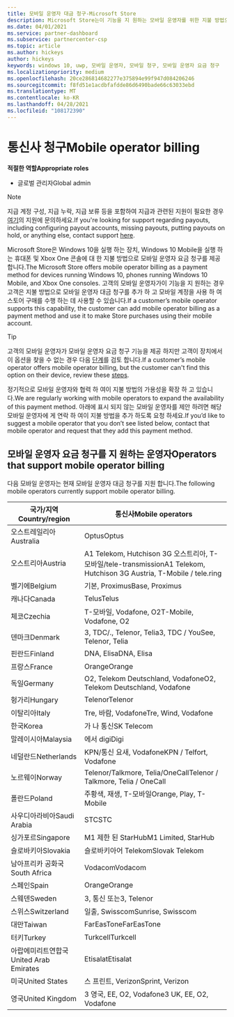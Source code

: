 ```yaml
---
title: 모바일 운영자 대금 청구-Microsoft Store
description: Microsoft Store는이 기능을 지 원하는 모바일 운영자를 위한 지불 방법으로 모바일 운영자 요금 청구 기능을 제공 합니다.
ms.date: 04/01/2021
ms.service: partner-dashboard
ms.subservice: partnercenter-csp
ms.topic: article
ms.author: hickeys
author: hickeys
keywords: windows 10, uwp, 모바일 운영자, 모바일 청구, 모바일 운영자 요금 청구
ms.localizationpriority: medium
ms.openlocfilehash: 20ce286814682277e375894e99f947d084206246
ms.sourcegitcommit: f8fd51e1acdbfafdde86d6490bade66c63033ebd
ms.translationtype: MT
ms.contentlocale: ko-KR
ms.lasthandoff: 04/28/2021
ms.locfileid: "108172390"
---
```

# <a name="mobile-operator-billing"></a><span data-ttu-id="17d84-104">통신사 청구</span><span class="sxs-lookup"><span data-stu-id="17d84-104">Mobile operator billing</span></span>

<span data-ttu-id="17d84-105">**적절한 역할**</span><span class="sxs-lookup"><span data-stu-id="17d84-105">**Appropriate roles**</span></span>

- <span data-ttu-id="17d84-106">글로벌 관리자</span><span class="sxs-lookup"><span data-stu-id="17d84-106">Global admin</span></span>

> [!NOTE]
> <span data-ttu-id="17d84-107">지급 계정 구성, 지급 누락, 지급 보류 등을 포함하여 지급과 관련된 지원이 필요한 경우 [여기](https://developer.microsoft.com/windows/support)의 지원에 문의하세요.</span><span class="sxs-lookup"><span data-stu-id="17d84-107">If you're looking for support regarding payouts, including configuring payout accounts, missing payouts, putting payouts on hold, or anything else, contact support [here](https://developer.microsoft.com/windows/support).</span></span>

<span data-ttu-id="17d84-108">Microsoft Store은 Windows 10을 실행 하는 장치, Windows 10 Mobile을 실행 하는 휴대폰 및 Xbox One 콘솔에 대 한 지불 방법으로 모바일 운영자 요금 청구를 제공 합니다.</span><span class="sxs-lookup"><span data-stu-id="17d84-108">The Microsoft Store offers mobile operator billing as a payment method for devices running Windows 10, phones running Windows 10 Mobile, and Xbox One consoles.</span></span> <span data-ttu-id="17d84-109">고객의 모바일 운영자가이 기능을 지 원하는 경우 고객은 지불 방법으로 모바일 운영자 대금 청구를 추가 하 고 모바일 계정을 사용 하 여 스토어 구매를 수행 하는 데 사용할 수 있습니다.</span><span class="sxs-lookup"><span data-stu-id="17d84-109">If a customer’s mobile operator supports this capability, the customer can add mobile operator billing as a payment method and use it to make Store purchases using their mobile account.</span></span>

> [!TIP]
> <span data-ttu-id="17d84-110">고객의 모바일 운영자가 모바일 운영자 요금 청구 기능을 제공 하지만 고객이 장치에서이 옵션을 찾을 수 없는 경우 다음 [단계](https://support.microsoft.com/instantanswers/b25d6dd6-fb8b-3710-1e13-4d30eb01b51f)를 검토 합니다.</span><span class="sxs-lookup"><span data-stu-id="17d84-110">If a customer’s mobile operator offers mobile operator billing, but the customer can't find this option on their device, review these [steps](https://support.microsoft.com/instantanswers/b25d6dd6-fb8b-3710-1e13-4d30eb01b51f).</span></span>

<span data-ttu-id="17d84-111">정기적으로 모바일 운영자와 협력 하 여이 지불 방법의 가용성을 확장 하 고 있습니다.</span><span class="sxs-lookup"><span data-stu-id="17d84-111">We are regularly working with mobile operators to expand the availability of this payment method.</span></span> <span data-ttu-id="17d84-112">아래에 표시 되지 않는 모바일 운영자를 제안 하려면 해당 모바일 운영자에 게 연락 하 여이 지불 방법을 추가 하도록 요청 하세요.</span><span class="sxs-lookup"><span data-stu-id="17d84-112">If you’d like to suggest a mobile operator that you don’t see listed below, contact that mobile operator and request that they add this payment method.</span></span>

## <a name="operators-that-support-mobile-operator-billing"></a><span data-ttu-id="17d84-113">모바일 운영자 요금 청구를 지 원하는 운영자</span><span class="sxs-lookup"><span data-stu-id="17d84-113">Operators that support mobile operator billing</span></span>

<span data-ttu-id="17d84-114">다음 모바일 운영자는 현재 모바일 운영자 대금 청구를 지원 합니다.</span><span class="sxs-lookup"><span data-stu-id="17d84-114">The following mobile operators currently support mobile operator billing.</span></span>

| <span data-ttu-id="17d84-115">국가/지역</span><span class="sxs-lookup"><span data-stu-id="17d84-115">Country/region</span></span>       | <span data-ttu-id="17d84-116">통신사</span><span class="sxs-lookup"><span data-stu-id="17d84-116">Mobile operators</span></span>                                        |
|----------------------|---------------------------------------------------------|
| <span data-ttu-id="17d84-117">오스트레일리아</span><span class="sxs-lookup"><span data-stu-id="17d84-117">Australia</span></span>            | <span data-ttu-id="17d84-118">Optus</span><span class="sxs-lookup"><span data-stu-id="17d84-118">Optus</span></span>                                                   |
| <span data-ttu-id="17d84-119">오스트리아</span><span class="sxs-lookup"><span data-stu-id="17d84-119">Austria</span></span>              | <span data-ttu-id="17d84-120">A1 Telekom, Hutchison 3G 오스트리아, T-모바일/tele-transmission</span><span class="sxs-lookup"><span data-stu-id="17d84-120">A1 Telekom, Hutchison 3G Austria, T-Mobile / tele.ring</span></span>  |
| <span data-ttu-id="17d84-121">벨기에</span><span class="sxs-lookup"><span data-stu-id="17d84-121">Belgium</span></span>              | <span data-ttu-id="17d84-122">기본, Proximus</span><span class="sxs-lookup"><span data-stu-id="17d84-122">Base, Proximus</span></span>                                          |
| <span data-ttu-id="17d84-123">캐나다</span><span class="sxs-lookup"><span data-stu-id="17d84-123">Canada</span></span>               | <span data-ttu-id="17d84-124">Telus</span><span class="sxs-lookup"><span data-stu-id="17d84-124">Telus</span></span>                                                   |
| <span data-ttu-id="17d84-125">체코</span><span class="sxs-lookup"><span data-stu-id="17d84-125">Czechia</span></span>              | <span data-ttu-id="17d84-126">T-모바일, Vodafone, O2</span><span class="sxs-lookup"><span data-stu-id="17d84-126">T-Mobile, Vodafone, O2</span></span>                                  |
| <span data-ttu-id="17d84-127">덴마크</span><span class="sxs-lookup"><span data-stu-id="17d84-127">Denmark</span></span>              | <span data-ttu-id="17d84-128">3, TDC/., Telenor, Telia</span><span class="sxs-lookup"><span data-stu-id="17d84-128">3, TDC / YouSee, Telenor, Telia</span></span>                         |
| <span data-ttu-id="17d84-129">핀란드</span><span class="sxs-lookup"><span data-stu-id="17d84-129">Finland</span></span>              | <span data-ttu-id="17d84-130">DNA, Elisa</span><span class="sxs-lookup"><span data-stu-id="17d84-130">DNA, Elisa</span></span>                                              |
| <span data-ttu-id="17d84-131">프랑스</span><span class="sxs-lookup"><span data-stu-id="17d84-131">France</span></span>               | <span data-ttu-id="17d84-132">Orange</span><span class="sxs-lookup"><span data-stu-id="17d84-132">Orange</span></span>                                                  |
| <span data-ttu-id="17d84-133">독일</span><span class="sxs-lookup"><span data-stu-id="17d84-133">Germany</span></span>              | <span data-ttu-id="17d84-134">O2, Telekom Deutschland, Vodafone</span><span class="sxs-lookup"><span data-stu-id="17d84-134">O2, Telekom Deutschland, Vodafone</span></span>                       |
| <span data-ttu-id="17d84-135">헝가리</span><span class="sxs-lookup"><span data-stu-id="17d84-135">Hungary</span></span>              | <span data-ttu-id="17d84-136">Telenor</span><span class="sxs-lookup"><span data-stu-id="17d84-136">Telenor</span></span>                                                 |
| <span data-ttu-id="17d84-137">이탈리아</span><span class="sxs-lookup"><span data-stu-id="17d84-137">Italy</span></span>                | <span data-ttu-id="17d84-138">Tre, 바람, Vodafone</span><span class="sxs-lookup"><span data-stu-id="17d84-138">Tre, Wind, Vodafone</span></span>                                     |
| <span data-ttu-id="17d84-139">한국</span><span class="sxs-lookup"><span data-stu-id="17d84-139">Korea</span></span>                | <span data-ttu-id="17d84-140">가 나 통신</span><span class="sxs-lookup"><span data-stu-id="17d84-140">SK Telecom</span></span>                                              |
| <span data-ttu-id="17d84-141">말레이시아</span><span class="sxs-lookup"><span data-stu-id="17d84-141">Malaysia</span></span>             | <span data-ttu-id="17d84-142">에서 digi</span><span class="sxs-lookup"><span data-stu-id="17d84-142">Digi</span></span>                                                    |
| <span data-ttu-id="17d84-143">네덜란드</span><span class="sxs-lookup"><span data-stu-id="17d84-143">Netherlands</span></span>          | <span data-ttu-id="17d84-144">KPN/통신 요새, Vodafone</span><span class="sxs-lookup"><span data-stu-id="17d84-144">KPN / Telfort, Vodafone</span></span>                                 |
| <span data-ttu-id="17d84-145">노르웨이</span><span class="sxs-lookup"><span data-stu-id="17d84-145">Norway</span></span>               | <span data-ttu-id="17d84-146">Telenor/Talkmore, Telia/OneCall</span><span class="sxs-lookup"><span data-stu-id="17d84-146">Telenor / Talkmore, Telia / OneCall</span></span>                     |
| <span data-ttu-id="17d84-147">폴란드</span><span class="sxs-lookup"><span data-stu-id="17d84-147">Poland</span></span>               | <span data-ttu-id="17d84-148">주황색, 재생, T-모바일</span><span class="sxs-lookup"><span data-stu-id="17d84-148">Orange, Play, T-Mobile</span></span>                                  |
| <span data-ttu-id="17d84-149">사우디아라비아</span><span class="sxs-lookup"><span data-stu-id="17d84-149">Saudi Arabia</span></span>         | <span data-ttu-id="17d84-150">STC</span><span class="sxs-lookup"><span data-stu-id="17d84-150">STC</span></span>                                                     |
| <span data-ttu-id="17d84-151">싱가포르</span><span class="sxs-lookup"><span data-stu-id="17d84-151">Singapore</span></span>            | <span data-ttu-id="17d84-152">M1 제한 된 StarHub</span><span class="sxs-lookup"><span data-stu-id="17d84-152">M1 Limited, StarHub</span></span>                                     |
| <span data-ttu-id="17d84-153">슬로바키아</span><span class="sxs-lookup"><span data-stu-id="17d84-153">Slovakia</span></span>             | <span data-ttu-id="17d84-154">슬로바키아어 Telekom</span><span class="sxs-lookup"><span data-stu-id="17d84-154">Slovak Telekom</span></span>                                          |
| <span data-ttu-id="17d84-155">남아프리카 공화국</span><span class="sxs-lookup"><span data-stu-id="17d84-155">South Africa</span></span>         | <span data-ttu-id="17d84-156">Vodacom</span><span class="sxs-lookup"><span data-stu-id="17d84-156">Vodacom</span></span>                                                 |
| <span data-ttu-id="17d84-157">스페인</span><span class="sxs-lookup"><span data-stu-id="17d84-157">Spain</span></span>                | <span data-ttu-id="17d84-158">Orange</span><span class="sxs-lookup"><span data-stu-id="17d84-158">Orange</span></span>                                                  |
| <span data-ttu-id="17d84-159">스웨덴</span><span class="sxs-lookup"><span data-stu-id="17d84-159">Sweden</span></span>               | <span data-ttu-id="17d84-160">3, 통신 또는</span><span class="sxs-lookup"><span data-stu-id="17d84-160">3, Telenor</span></span>                                              |
| <span data-ttu-id="17d84-161">스위스</span><span class="sxs-lookup"><span data-stu-id="17d84-161">Switzerland</span></span>          | <span data-ttu-id="17d84-162">일출, Swisscom</span><span class="sxs-lookup"><span data-stu-id="17d84-162">Sunrise, Swisscom</span></span>                                       |
| <span data-ttu-id="17d84-163">대만</span><span class="sxs-lookup"><span data-stu-id="17d84-163">Taiwan</span></span>               | <span data-ttu-id="17d84-164">FarEasTone</span><span class="sxs-lookup"><span data-stu-id="17d84-164">FarEasTone</span></span>                                              |
| <span data-ttu-id="17d84-165">터키</span><span class="sxs-lookup"><span data-stu-id="17d84-165">Turkey</span></span>               | <span data-ttu-id="17d84-166">Turkcell</span><span class="sxs-lookup"><span data-stu-id="17d84-166">Turkcell</span></span>                                                |
| <span data-ttu-id="17d84-167">아랍에미리트연합국</span><span class="sxs-lookup"><span data-stu-id="17d84-167">United Arab Emirates</span></span> | <span data-ttu-id="17d84-168">Etisalat</span><span class="sxs-lookup"><span data-stu-id="17d84-168">Etisalat</span></span>                                                |
| <span data-ttu-id="17d84-169">미국</span><span class="sxs-lookup"><span data-stu-id="17d84-169">United States</span></span>        | <span data-ttu-id="17d84-170">스 프린트, Verizon</span><span class="sxs-lookup"><span data-stu-id="17d84-170">Sprint, Verizon</span></span>                                         |
| <span data-ttu-id="17d84-171">영국</span><span class="sxs-lookup"><span data-stu-id="17d84-171">United Kingdom</span></span>       | <span data-ttu-id="17d84-172">3 영국, EE, O2, Vodafone</span><span class="sxs-lookup"><span data-stu-id="17d84-172">3 UK, EE, O2, Vodafone</span></span>                                 |
